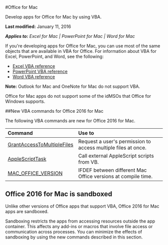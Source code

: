 
#Office for Mac

Develop apps for Office for Mac by using VBA.

**Last modified:** January 11, 2016 <!-- Update to reflect date published -->

***Applies to:*** *Excel for Mac | PowerPoint for Mac | Word for Mac*

If you're developing apps for Office for Mac, you can use most of the same objects that are available in VBA for Office. For information about VBA for Excel, PowerPoint, and Word, see the following:

- [Excel VBA reference](https://msdn.microsoft.com/EN-US/library/ee861528.aspx)
- [PowerPoint VBA reference](https://msdn.microsoft.com/EN-US/library/ee861525.aspx)
- [Word VBA reference](https://msdn.microsoft.com/EN-US/library/ee861527.aspx)

**Note:** Outlook for Mac and OneNote for Mac do not support VBA. 

Office for Mac apps do not support some of the idMSOs that Office for Windows supports. <!-- Link to content here when available. -->

##New VBA commands for Office 2016 for Mac

The following VBA commands are new for Office 2016 for Mac.

|**Command**|**Use to**|
|:-----|:-----|
|[GrantAccessToMultipleFiles](GrantAccessToMultipleFiles.md)|Request a user's permission to access multiple files at once.|
|[AppleScriptTask](AppleScriptTask.md)|Call external AppleScript scripts from VB.|
|[MAC_OFFICE_VERSION](MacOfficeVersion.md)|IFDEF between different Mac Office versions at compile time.|

## Office 2016 for Mac is sandboxed
Unlike other versions of Office apps that support VBA, Office 2016 for Mac apps are sandboxed.

Sandboxing restricts the apps from accessing resources outside the app container. This affects any add-ins or macros that involve file access or communication across processes. You can minimize the effects of sandboxing by using the new commands described in this section.



